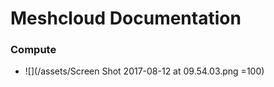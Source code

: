 # Meshcloud Documentation

### Compute

* ![](/assets/Screen Shot 2017-08-12 at 09.54.03.png =100)



